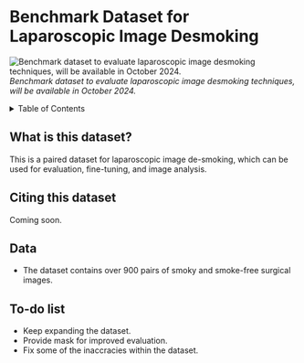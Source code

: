 # Benchmark Dataset for Laparoscopic Image Desmoking


![Benchmark dataset to evaluate laparoscopic image desmoking techniques, will be available in October 2024.](assets/dataset_snapshot.png)
*Benchmark dataset to evaluate laparoscopic image desmoking techniques, will be available in October 2024.*

<details><summary>Table of Contents</summary><p>

* [What is this dataset?](#what-is-verse)
* [Citing This Dataset](#citing-verse)
* [Data](#data)
* [To-do list](#Todo)


</p></details><p></p>

## What is this dataset?
This is a paired dataset for laparoscopic image de-smoking, which can be used for evaluation, fine-tuning, and image analysis.
 

## Citing this dataset
Coming soon.


## Data

* The dataset contains over 900 pairs of smoky and smoke-free surgical images.

## To-do list
- Keep expanding the dataset.
- Provide mask for improved evaluation.
- Fix some of the inaccracies within the dataset.


